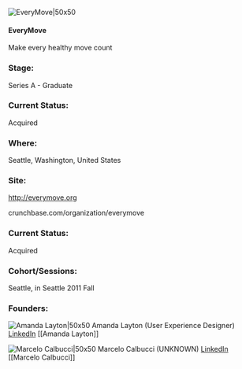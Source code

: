 

![EveryMove|50x50](https://apimg.techstars.com/connect/images/image_files/53d6d109af05d79bc900000c/original/everymove.png)

#### EveryMove
Make every healthy move count

### Stage: 
Series A - Graduate 

### Current Status: 
Acquired

### Where:
Seattle, Washington, United States

### Site:
http://everymove.org



crunchbase.com/organization/everymove

### Current Status: 
Acquired

### Cohort/Sessions: 
Seattle, in Seattle 2011 Fall

### Founders: 

![Amanda Layton|50x50](https://apimg.techstars.com/connect/images/image_files/52ca/b55e/1a95/2ae6/b800/0006/original/0febd54.jpg) Amanda Layton (User Experience Designer) [LinkedIn](https://linkedin.com/in/amandagatlin) [[Amanda Layton]]

![Marcelo Calbucci|50x50](https://apimg.techstars.com/connect/images/image_files/565e99b38083206ada00000d/original/AAEAAQAAAAAAAAaDAAAAJGVlNzc3ZTIwLTAzZTgtNGFiOS04OWQxLTdlNjEwYTk5MDU5Ng.jpg) Marcelo Calbucci (UNKNOWN) [LinkedIn](https://linkedin.com/in/marcelocalbucci) [[Marcelo Calbucci]]


